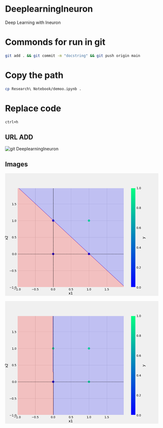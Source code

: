 # DeeplearningIneuron
Deep Learning with Ineuron



# Commonds for run in git 

```bash
git add . && git commit -m "docstring" && git push origin main
```


# Copy the path 
```bash
cp Research\ Notebook/demoo.ipynb .
```



# Replace code 

```bash
ctrl+h
```

## URL ADD
![git DeeplearningIneuron](https://github.com/it3037rakesh/DeeplearningIneuron.git)

## Images

![sample Image](plots/and.png)

![sample Image](plots/or.png)
